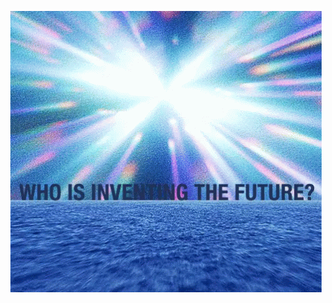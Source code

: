 
<p align="center">
    <img src="https://raw.githubusercontent.com/Swappinc/.github/main/profile/.readme/light.gif?raw=true" alt="Particles acting as group"/>
</p>
